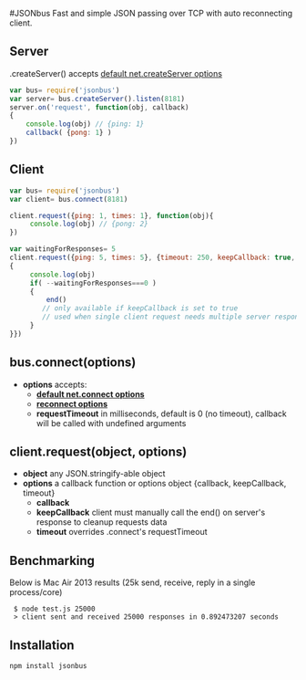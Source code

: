 #JSONbus
Fast and simple JSON passing over TCP with auto reconnecting client.

## Server
.createServer() accepts [default net.createServer options](https://nodejs.org/api/net.html#net_net_createserver_options_connectionlistener)
```js
var bus= require('jsonbus')
var server= bus.createServer().listen(8181)
server.on('request', function(obj, callback)
{
	console.log(obj) // {ping: 1}
	callback( {pong: 1} )
})
```

## Client
```js
var bus= require('jsonbus')
var client= bus.connect(8181)

client.request({ping: 1, times: 1}, function(obj){
	 console.log(obj) // {pong: 2}
})

var waitingForResponses= 5
client.request({ping: 5, times: 5}, {timeout: 250, keepCallback: true, callback: function(obj, end)
{
	 console.log(obj)
	 if( --waitingForResponses===0 )
	 {
		 end()
	 	// only available if keepCallback is set to true
	 	// used when single client request needs multiple server responses
	 }
}})
```

## bus.connect(options)
* __options__ accepts:
	* [__default net.connect options__](https://nodejs.org/api/net.html#net_socket_connect_options_connectlistener)
	* [__reconnect options__](https://github.com/davidSky/node-net-socket-reconnect)
	* __requestTimeout__ in milliseconds, default is 0 (no timeout), callback will be called with undefined arguments

## client.request(object, options)
* __object__ any JSON.stringify-able object
* __options__ a callback function or options object {callback, keepCallback, timeout}
	* __callback__ 
	* __keepCallback__ client must manually call the end() on server's response to cleanup requests data
	* __timeout__ overrides .connect's requestTimeout


## Benchmarking
Below is Mac Air 2013 results (25k send, receive, reply in a single process/core)
```shell
 $ node test.js 25000
 > client sent and received 25000 responses in 0.892473207 seconds
```

## Installation
```
npm install jsonbus
```





